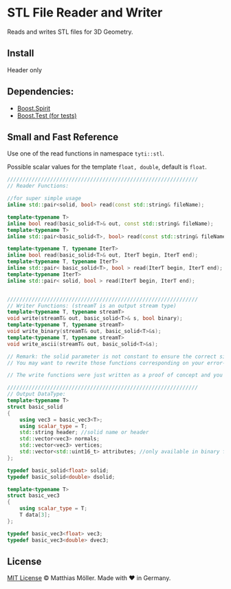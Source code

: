 # STL File Reader and Writer
Reads and writes STL files for 3D Geometry.

## Install
Header only

## Dependencies:
  - [Boost.Spirit](http://www.boost.org/)
  - [Boost.Test (for tests)](http://www.boost.org/)

## Small and Fast Reference
Use one of the read functions in namespace `tyti::stl`.

Possible scalar values for the template `float, double`, default is `float`.

```c++
//////////////////////////////////////////////////////////////
// Reader Functions:

//for super simple usage
inline std::pair<solid, bool> read(const std::string& fileName);

template<typename T>
inline bool read(basic_solid<T>& out, const std::string& fileName);
template<typename T>
inline std::pair<basic_solid<T>, bool> read(const std::string& fileName);

template<typename T, typename IterT>
inline bool read(basic_solid<T>& out, IterT begin, IterT end);
template<typename T, typename IterT>
inline std::pair< basic_solid<T>, bool > read(IterT begin, IterT end);
template<typename IterT>
inline std::pair< solid, bool > read(IterT begin, IterT end);


//////////////////////////////////////////////////////////////
// Writer Functions: (streamT is an output stream type)
template<typename T, typename streamT>
void write(streamT& out, basic_solid<T>& s, bool binary);
template<typename T, typename streamT>
void write_binary(streamT& out, basic_solid<T>&s);
template<typename T, typename streamT>
void write_ascii(streamT& out, basic_solid<T>&s);

// Remark: the solid parameter is not constant to ensure the correct size of the containers.
// You may want to rewrite those functions corresponding on your error-checking presumptions

// The write functions were just written as a proof of concept and you may want to avoid them

//////////////////////////////////////////////////////////////
// Output DataType:
template<typename T>
struct basic_solid
{
    using vec3 = basic_vec3<T>;
    using scalar_type = T;
    std::string header; //solid name or header
    std::vector<vec3> normals;
    std::vector<vec3> vertices;
    std::vector<std::uint16_t> attributes; //only available in binary files
};

typedef basic_solid<float> solid;
typedef basic_solid<double> dsolid;

template<typename T>
struct basic_vec3
{
    using scalar_type = T;
    T data[3];
};

typedef basic_vec3<float> vec3;
typedef basic_vec3<double> dvec3;
```


## License

[MIT License](./LICENSE) © Matthias Möller. Made with ♥ in Germany.
